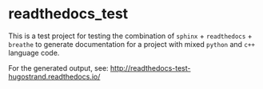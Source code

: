 # readthedocs_test

This is a test project for testing the combination of `sphinx` + `readthedocs` + `breathe` to generate documentation for a project with mixed `python` and `c++` language code.

For the generated output, see:
http://readthedocs-test-hugostrand.readthedocs.io/
